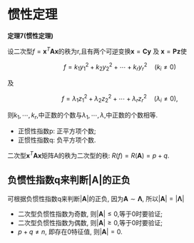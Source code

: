 # 惯性定理

<b>定理7(惯性定理)</b>

设二次型$f=\pmb{x}^T \pmb{Ax}$的秩为r,且有两个可逆变换$\pmb{x}= \pmb{Cy}$ 及 $\pmb{x}= \pmb{Pz}$使

$$
f=k_1y_1^2+k_2y_2^2+\cdots+k_ry_r^2\quad(k_i\neq0)
$$

及

$$
f=\lambda_{1}z_{1}^{2}+\lambda_{2}z_{2}^{2}+\cdots+\lambda_{r}z_{r}^{2}\quad(\lambda_{i}\neq0),
$$

则$k_1,\cdots,k_r$,中正数的个数与$\lambda_1,\cdots,\lambda$,中正数的个数相等.

- 正惯性指数p: 正平方项个数;
- 正惯性指数q: 负平方项个数.

二次型$\pmb{x}^T \pmb{Ax}$矩阵A的秩为二次型的秩: $R(f)=R(\pmb{A})=p+q$.

## 负惯性指数q来判断$|\pmb{A}|$的正负

可根据负惯性指数q来判断$|\pmb{A}|$的正负,
因为$\pmb{A} \sim \pmb{\Lambda}$, 所以$|\pmb{A}|= |\pmb{\Lambda}|$

- 二次型负惯性指数为奇数, 则$|\pmb{A}| \leqslant 0$,等于0时要验证;
- 二次型负惯性指数为偶数, 则$|\pmb{A}| \geqslant 0$,等于0时要验证;
- $p+q \not= n$, 即存在0特征值, 则$|\pmb{A}|=0$.
